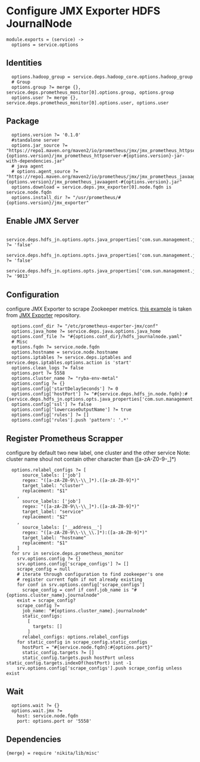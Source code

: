 
# Configure JMX Exporter HDFS JournalNode

    module.exports = (service) ->
      options = service.options

## Identities

      options.hadoop_group = service.deps.hadoop_core.options.hadoop_group
      # Group
      options.group ?= merge {}, service.deps.prometheus_monitor[0].options.group, options.group
      options.user ?= merge {}, service.deps.prometheus_monitor[0].options.user, options.user

## Package
    
      options.version ?= '0.1.0'
      #standalone server
      options.jar_source ?= "https://repo1.maven.org/maven2/io/prometheus/jmx/jmx_prometheus_httpserver/#{options.version}/jmx_prometheus_httpserver-#{options.version}-jar-with-dependencies.jar"
      # java agent
      # options.agent_source ?= "https://repo1.maven.org/maven2/io/prometheus/jmx/jmx_prometheus_javaagent/#{options.version}/jmx_prometheus_javaagent-#{options.version}.jar"
      options.download = service.deps.jmx_exporter[0].node.fqdn is service.node.fqdn
      options.install_dir ?= "/usr/prometheus/#{options.version}/jmx_exporter"

## Enable JMX Server

      service.deps.hdfs_jn.options.opts.java_properties['com.sun.management.jmxremote.authenticate'] ?= 'false'
      service.deps.hdfs_jn.options.opts.java_properties['com.sun.management.jmxremote.ssl'] ?= 'false'
      service.deps.hdfs_jn.options.opts.java_properties['com.sun.management.jmxremote.port'] ?= '9013'

## Configuration
configure JMX Exporter to scrape Zookeeper metrics. [this example][example] is taken from
[JMX Exporter][jmx_exporter] repository.

      options.conf_dir ?= "/etc/prometheus-exporter-jmx/conf"
      options.java_home ?= service.deps.java.options.java_home
      options.conf_file ?= "#{options.conf_dir}/hdfs_journalnode.yaml"
      # Misc
      options.fqdn ?= service.node.fqdn
      options.hostname = service.node.hostname
      options.iptables ?= service.deps.iptables and service.deps.iptables.options.action is 'start'
      options.clean_logs ?= false
      options.port ?= 5558
      options.cluster_name ?= "ryba-env-metal"
      options.config ?= {}
      options.config['startDelaySeconds'] ?= 0
      options.config['hostPort'] ?= "#{service.deps.hdfs_jn.node.fqdn}:#{service.deps.hdfs_jn.options.opts.java_properties['com.sun.management.jmxremote.port']}"
      options.config['ssl'] ?= false
      options.config['lowercaseOutputName'] ?= true
      options.config['rules'] ?= []
      options.config['rules'].push 'pattern': '.*'

## Register Prometheus Scrapper
configure by default two new label, one cluster and the other service
Note: cluster name shoul not contain other character than ([a-zA-Z0-9\-\_]*)

      options.relabel_configs ?= [
          source_labels: ['job']
          regex: "([a-zA-Z0-9\\-\\_]*).([a-zA-Z0-9]*)"
          target_label: "cluster"
          replacement: "$1"
        ,
          source_labels: ['job']
          regex: "([a-zA-Z0-9\\-\\_]*).([a-zA-Z0-9]*)"
          target_label: "service"
          replacement: "$2"
        ,
          source_labels: ['__address__']
          regex: "([a-zA-Z0-9\\-\\_\\.]*):([a-zA-Z0-9]*)"
          target_label: "hostname"
          replacement: "$1"
        ]
      for srv in service.deps.prometheus_monitor
        srv.options.config ?= {}
        srv.options.config['scrape_configs'] ?= []
        scrape_config = null
        # iterate through configuration to find zookeeper's one
        # register current fqdn if not already existing
        for conf in srv.options.config['scrape_configs']
          scrape_config = conf if conf.job_name is "#{options.cluster_name}.journalnode"
        exist = scrape_config?
        scrape_config ?=
          job_name: "#{options.cluster_name}.journalnode"
          static_configs:
            [
              targets: []
            ]
          relabel_configs: options.relabel_configs
        for static_config in scrape_config.static_configs
          hostPort = "#{service.node.fqdn}:#{options.port}"
          static_config.targets ?= []
          static_config.targets.push hostPort unless static_config.targets.indexOf(hostPort) isnt -1
        srv.options.config['scrape_configs'].push scrape_config unless exist

## Wait

      options.wait ?= {}
      options.wait.jmx ?=
        host: service.node.fqdn
        port: options.port or '5558'

## Dependencies

    {merge} = require 'nikita/lib/misc'

[example]:(https://github.com/prometheus/jmx_exporter/blob/master/example_configs/zookeeper.yaml)
[jmx_exporter]:(https://github.com/prometheus/jmx_exporter)
